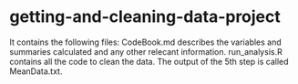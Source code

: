 # getting-and-cleaning-data-project
It contains the following files:
CodeBook.md describes the variables and summaries calculated and any other relecant information.
run_analysis.R contains all the code to clean the data.
The output of the 5th step is called MeanData.txt.
